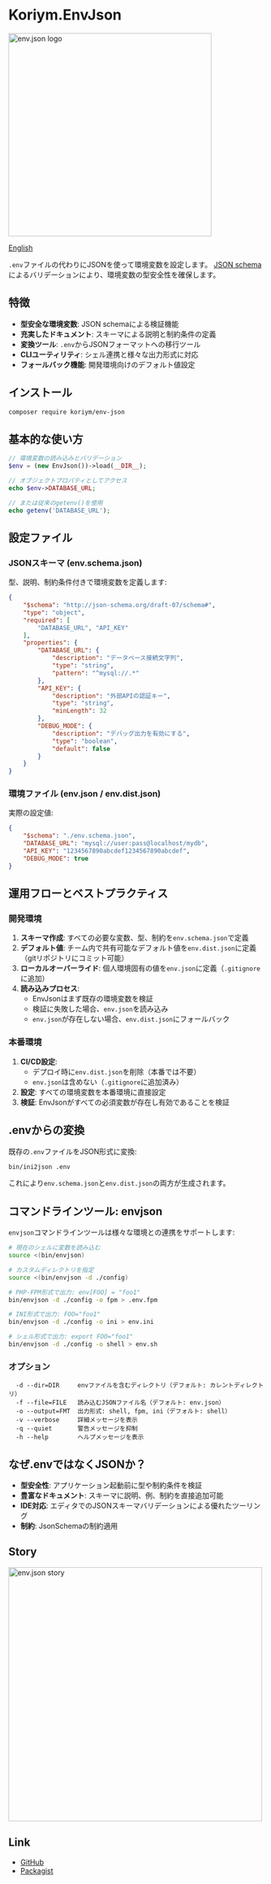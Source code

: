 # Koriym.EnvJson

<img src="https://koriym.github.io/Koriym.EnvJson/images/envjson.jpg" width="400px" alt="env.json logo">

[English](./README.md)

`.env`ファイルの代わりにJSONを使って環境変数を設定します。
[JSON schema](https://json-schema.org/)によるバリデーションにより、環境変数の型安全性を確保します。

## 特徴

- **型安全な環境変数**: JSON schemaによる検証機能
- **充実したドキュメント**: スキーマによる説明と制約条件の定義
- **変換ツール**: `.env`からJSONフォーマットへの移行ツール
- **CLIユーティリティ**: シェル連携と様々な出力形式に対応
- **フォールバック機能**: 開発環境向けのデフォルト値設定

## インストール

```bash
composer require koriym/env-json
```

## 基本的な使い方

```php
// 環境変数の読み込みとバリデーション
$env = (new EnvJson())->load(__DIR__);

// オブジェクトプロパティとしてアクセス
echo $env->DATABASE_URL;

// または従来のgetenv()を使用
echo getenv('DATABASE_URL');
```

## 設定ファイル

### JSONスキーマ (env.schema.json)

型、説明、制約条件付きで環境変数を定義します:

```json
{
    "$schema": "http://json-schema.org/draft-07/schema#",
    "type": "object",
    "required": [
        "DATABASE_URL", "API_KEY"
    ],
    "properties": {
        "DATABASE_URL": {
            "description": "データベース接続文字列",
            "type": "string",
            "pattern": "^mysql://.*"
        },
        "API_KEY": {
            "description": "外部APIの認証キー",
            "type": "string",
            "minLength": 32
        },
        "DEBUG_MODE": {
            "description": "デバッグ出力を有効にする",
            "type": "boolean",
            "default": false
        }
    }
}
```

### 環境ファイル (env.json / env.dist.json)

実際の設定値:

```json
{
    "$schema": "./env.schema.json",
    "DATABASE_URL": "mysql://user:pass@localhost/mydb",
    "API_KEY": "1234567890abcdef1234567890abcdef",
    "DEBUG_MODE": true
}
```

## 運用フローとベストプラクティス

### 開発環境

1. **スキーマ作成**: すべての必要な変数、型、制約を`env.schema.json`で定義
2. **デフォルト値**: チーム内で共有可能なデフォルト値を`env.dist.json`に定義（gitリポジトリにコミット可能）
3. **ローカルオーバーライド**: 個人環境固有の値を`env.json`に定義（`.gitignore`に追加）
4. **読み込みプロセス**:
    - EnvJsonはまず既存の環境変数を検証
    - 検証に失敗した場合、`env.json`を読み込み
    - `env.json`が存在しない場合、`env.dist.json`にフォールバック

### 本番環境

1. **CI/CD設定**:
    - デプロイ時に`env.dist.json`を削除（本番では不要）
    - `env.json`は含めない（`.gitignore`に追加済み）
2. **設定**: すべての環境変数を本番環境に直接設定
3. **検証**: EnvJsonがすべての必須変数が存在し有効であることを検証

## .envからの変換

既存の`.env`ファイルをJSON形式に変換:

```bash
bin/ini2json .env
```

これにより`env.schema.json`と`env.dist.json`の両方が生成されます。

## コマンドラインツール: envjson

`envjson`コマンドラインツールは様々な環境との連携をサポートします:

```bash
# 現在のシェルに変数を読み込む
source <(bin/envjson)

# カスタムディレクトリを指定
source <(bin/envjson -d ./config)

# PHP-FPM形式で出力: env[FOO] = "foo1"
bin/envjson -d ./config -o fpm > .env.fpm

# INI形式で出力: FOO="foo1"
bin/envjson -d ./config -o ini > env.ini

# シェル形式で出力: export FOO="foo1"
bin/envjson -d ./config -o shell > env.sh
```

### オプション

```
  -d --dir=DIR     envファイルを含むディレクトリ（デフォルト: カレントディレクトリ）
  -f --file=FILE   読み込むJSONファイル名（デフォルト: env.json）
  -o --output=FMT  出力形式: shell, fpm, ini（デフォルト: shell）
  -v --verbose     詳細メッセージを表示
  -q --quiet       警告メッセージを抑制
  -h --help        ヘルプメッセージを表示
```

## なぜ.envではなくJSONか？

- **型安全性**: アプリケーション起動前に型や制約条件を検証
- **豊富なドキュメント**: スキーマに説明、例、制約を直接追加可能
- **IDE対応**: エディタでのJSONスキーマバリデーションによる優れたツーリング
- **制約**: JsonSchemaの制約適用

## Story

<img src="https://koriym.github.io/Koriym.EnvJson/images/story/ja4.jpg" width="500px" alt="env.json story">

## Link

- [GitHub](https://github.com/koriym/Koriym.EnvJson)
- [Packagist](https://packagist.org/packages/koriym/env-json)
